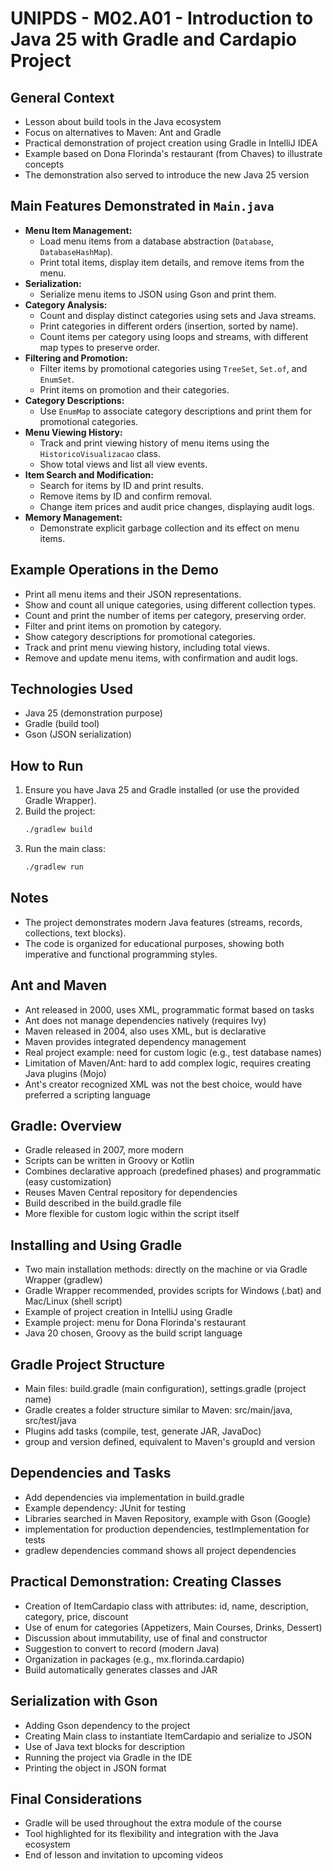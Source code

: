 
# UNIPDS - M02.A01 - Introduction to Java 25 with Gradle and Cardapio Project

## General Context

- Lesson about build tools in the Java ecosystem
- Focus on alternatives to Maven: Ant and Gradle
- Practical demonstration of project creation using Gradle in IntelliJ IDEA
- Example based on Dona Florinda's restaurant (from Chaves) to illustrate concepts
- The demonstration also served to introduce the new Java 25 version

## Main Features Demonstrated in `Main.java`

- **Menu Item Management:**
	- Load menu items from a database abstraction (`Database`, `DatabaseHashMap`).
	- Print total items, display item details, and remove items from the menu.
- **Serialization:**
	- Serialize menu items to JSON using Gson and print them.
- **Category Analysis:**
	- Count and display distinct categories using sets and Java streams.
	- Print categories in different orders (insertion, sorted by name).
	- Count items per category using loops and streams, with different map types to preserve order.
- **Filtering and Promotion:**
	- Filter items by promotional categories using `TreeSet`, `Set.of`, and `EnumSet`.
	- Print items on promotion and their categories.
- **Category Descriptions:**
	- Use `EnumMap` to associate category descriptions and print them for promotional categories.
- **Menu Viewing History:**
	- Track and print viewing history of menu items using the `HistoricoVisualizacao` class.
	- Show total views and list all view events.
- **Item Search and Modification:**
	- Search for items by ID and print results.
	- Remove items by ID and confirm removal.
	- Change item prices and audit price changes, displaying audit logs.
- **Memory Management:**
	- Demonstrate explicit garbage collection and its effect on menu items.

## Example Operations in the Demo

- Print all menu items and their JSON representations.
- Show and count all unique categories, using different collection types.
- Count and print the number of items per category, preserving order.
- Filter and print items on promotion by category.
- Show category descriptions for promotional categories.
- Track and print menu viewing history, including total views.
- Remove and update menu items, with confirmation and audit logs.

## Technologies Used

- Java 25 (demonstration purpose)
- Gradle (build tool)
- Gson (JSON serialization)

## How to Run

1. Ensure you have Java 25 and Gradle installed (or use the provided Gradle Wrapper).
2. Build the project:
	 ```sh
	 ./gradlew build
	 ```
3. Run the main class:
	 ```sh
	 ./gradlew run
	 ```

## Notes

- The project demonstrates modern Java features (streams, records, collections, text blocks).
- The code is organized for educational purposes, showing both imperative and functional programming styles.

## Ant and Maven

- Ant released in 2000, uses XML, programmatic format based on tasks
- Ant does not manage dependencies natively (requires Ivy)
- Maven released in 2004, also uses XML, but is declarative
- Maven provides integrated dependency management
- Real project example: need for custom logic (e.g., test database names)
- Limitation of Maven/Ant: hard to add complex logic, requires creating Java plugins (Mojo)
- Ant's creator recognized XML was not the best choice, would have preferred a scripting language

## Gradle: Overview

- Gradle released in 2007, more modern
- Scripts can be written in Groovy or Kotlin
- Combines declarative approach (predefined phases) and programmatic (easy customization)
- Reuses Maven Central repository for dependencies
- Build described in the build.gradle file
- More flexible for custom logic within the script itself

## Installing and Using Gradle

- Two main installation methods: directly on the machine or via Gradle Wrapper (gradlew)
- Gradle Wrapper recommended, provides scripts for Windows (.bat) and Mac/Linux (shell script)
- Example of project creation in IntelliJ using Gradle
- Example project: menu for Dona Florinda's restaurant
- Java 20 chosen, Groovy as the build script language

## Gradle Project Structure

- Main files: build.gradle (main configuration), settings.gradle (project name)
- Gradle creates a folder structure similar to Maven: src/main/java, src/test/java
- Plugins add tasks (compile, test, generate JAR, JavaDoc)
- group and version defined, equivalent to Maven's groupId and version

## Dependencies and Tasks

- Add dependencies via implementation in build.gradle
- Example dependency: JUnit for testing
- Libraries searched in Maven Repository, example with Gson (Google)
- implementation for production dependencies, testImplementation for tests
- gradlew dependencies command shows all project dependencies

## Practical Demonstration: Creating Classes

- Creation of ItemCardapio class with attributes: id, name, description, category, price, discount
- Use of enum for categories (Appetizers, Main Courses, Drinks, Dessert)
- Discussion about immutability, use of final and constructor
- Suggestion to convert to record (modern Java)
- Organization in packages (e.g., mx.florinda.cardapio)
- Build automatically generates classes and JAR

## Serialization with Gson

- Adding Gson dependency to the project
- Creating Main class to instantiate ItemCardapio and serialize to JSON
- Use of Java text blocks for description
- Running the project via Gradle in the IDE
- Printing the object in JSON format

## Final Considerations

- Gradle will be used throughout the extra module of the course
- Tool highlighted for its flexibility and integration with the Java ecosystem
- End of lesson and invitation to upcoming videos
